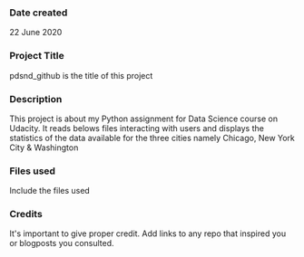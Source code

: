 ### Date created
22 June 2020

### Project Title
pdsnd_github is the title of this project

### Description
This project is about my Python assignment for Data Science course on Udacity.  It reads belows files interacting
with users and displays the statistics of the data available for the three cities namely
Chicago, New York City & Washington


### Files used
Include the files used

### Credits
It's important to give proper credit. Add links to any repo that inspired you or blogposts you consulted.
